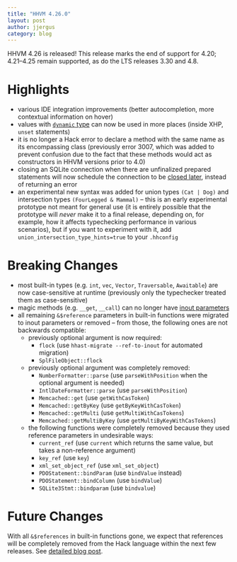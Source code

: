 ```yaml
---
title: "HHVM 4.26.0"
layout: post
author: jjergus
category: blog
---
```


HHVM 4.26 is released! This release marks the end of support for 4.20;
4.21&ndash;4.25 remain supported, as do the LTS releases 3.30 and 4.8.

# Highlights

- various IDE integration improvements (better autocompletion, more contextual
  information on hover)
- values with
  [`dynamic` type](https://docs.hhvm.com/hack/built-in-types/dynamic) can now be
  used in more places (inside XHP, `unset` statements)
- it is no longer a Hack error to declare a method with the same name as its
  encompassing class (previously error 3007, which was added to prevent
  confusion due to the fact that these methods would act as constructors in HHVM
  versions prior to 4.0)
- closing an SQLite connection when there are unfinalized prepared statements
  will now schedule the connection to be
  [closed later](https://www.sqlite.org/c3ref/close.html), instead of returning
  an error
- an experimental new syntax was added for union types `(Cat | Dog)` and
  intersection types `(FourLegged & Mammal)` &ndash; this is an early
  experimental prototype not meant for general use (it is entirely possible that
  the prototype will *never* make it to a final release, depending on, for
  example, how it affects typechecking performance in various scenarios), but if
  you want to experiment with it, add `union_intersection_type_hints=true` to
  your `.hhconfig`

# Breaking Changes

- most built-in types (e.g. `int`, `vec`, `Vector`, `Traversable`, `Awaitable`)
  are now case-sensitive at runtime (previously only the typechecker treated
  them as case-sensitive)
- magic methods (e.g. `__get`, `__call`) can no longer have
  [inout parameters](https://docs.hhvm.com/hack/functions/inout-parameters)
- all remaining `&$reference` parameters in built-in functions were migrated to
  inout parameters or removed &ndash; from those, the following ones are not
  backwards compatible:
  - previously optional argument is now required:
    - `flock` (use `hhast-migrate --ref-to-inout` for automated migration)
    - `SplFileObject::flock`
  - previously optional argument was completely removed:
    - `NumberFormatter::parse` (use `parseWithPosition` when the optional
      argument is needed)
    - `IntlDateFormatter::parse` (use `parseWithPosition`)
    - `Memcached::get` (use `getWithCasToken`)
    - `Memcached::getByKey` (use `getByKeyWithCasToken`)
    - `Memcached::getMulti` (use `getMultiWithCasTokens`)
    - `Memcached::getMultiByKey` (use `getMultiByKeyWithCasTokens`)
  - the following functions were completely removed because they used reference
    parameters in undesirable ways:
    - `current_ref` (use `current` which returns the same value, but takes a
      non-reference argument)
    - `key_ref` (use `key`)
    - `xml_set_object_ref` (use `xml_set_object`)
    - `PDOStatement::bindParam` (use `bindValue` instead)
    - `PDOStatement::bindColumn` (use `bindValue`)
    - `SQLite3Stmt::bindparam` (use `bindvalue`)

# Future Changes

With all `&$references` in built-in functions gone, we expect that references
will be completely removed from the Hack language within the next few releases.
See [detailed blog post](https://hhvm.com/blog/2019/10/01/deprecating-references.html).
